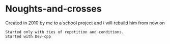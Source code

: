 # Noughts-and-crosses

Created in 2010 by me to a school project and i will rebuild him
from now on

```
Started only with ties of repetition and conditions.
Started with Dev-cpp
```
